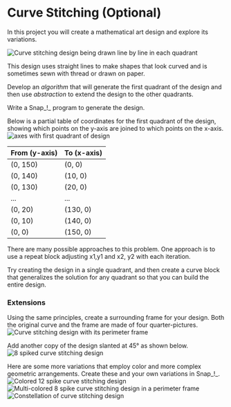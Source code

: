 # Curve Stitching \(Optional\)

In this project you will create a mathematical art design and explore its variations.

  
![Curve stitching design being drawn line by line in each quadrant](https://bjc.edc.org/bjc-r/img/3-lists/Astrid_img/AstridAnimation.gif)

This design uses straight lines to make shapes that look curved and is sometimes sewn with thread or drawn on paper. 

Develop an _algorithm_ that will generate the first quadrant of the design and then use _abstraction_ to extend the design to the other quadrants.

Write a Snap_!_ program to generate the design.

Below is a partial table of coordinates for the first quadrant of the design, showing which points on the y-axis are joined to which points on the x-axis.  
![axes with first quadrant of design](https://bjc.edc.org/bjc-r/img/3-lists/Astrid_img/Q1.png)

| From \(y-axis\) | To \(x-axis\) |
| :--- | :--- |
| \(0, 150\) | \(0, 0\) |
| \(0, 140\) | \(10, 0\) |
| \(0, 130\) | \(20, 0\) |
| ... | ... |
| \(0, 20\) | \(130, 0\) |
| \(0, 10\) | \(140, 0\) |
| \(0, 0\) | \(150, 0\) |

There are many possible approaches to this problem. One approach is to use a repeat block adjusting x1,y1 and x2, y2 with each iteration. 

Try creating the design in a single quadrant, and then create a curve block that generalizes the solution for any quadrant so that you can build the entire design.

### Extensions

Using the same principles, create a surrounding frame for your design. Both the original curve and the frame are made of four quarter-pictures.  
![Curve stitching design with its perimeter frame](https://bjc.edc.org/bjc-r/img/3-lists/Astrid_img/AstridwithPerim.png)

Add another copy of the design slanted at 45° as shown below.  
![8 spiked curve stitching design](https://bjc.edc.org/bjc-r/img/3-lists/Astrid_img/Astrid2.png)

Here are some more variations that employ color and more complex geometric arrangements. Create these and your own variations in Snap_!_.  
![Colored 12 spike curve stitching design](https://bjc.edc.org/bjc-r/img/3-lists/Astrid_img/30-60Astrid.png) ![Multi-colored 8 spike curve stitching design in a perimeter frame](https://bjc.edc.org/bjc-r/img/3-lists/Astrid_img/ColoredAstrid.png) ![Constellation of curve stitching design](https://bjc.edc.org/bjc-r/img/3-lists/Astrid_img/AstridVariation.png)



